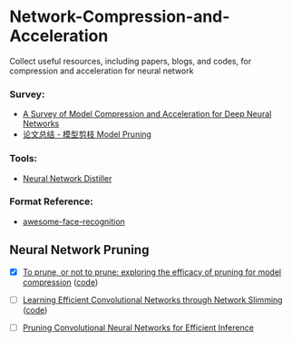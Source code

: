 # Network-Compression-and-Acceleration
Collect useful resources, including papers, blogs, and codes, for compression and acceleration for neural network

### Survey:
- [A Survey of Model Compression and Acceleration for Deep Neural Networks](https://arxiv.org/abs/1710.09282)
- [论文总结 - 模型剪枝 Model Pruning](https://xmfbit.github.io/2018/10/03/paper-summary-model-pruning/)

### Tools:
- [ Neural Network Distiller](https://nervanasystems.github.io/distiller/index.html)

### Format Reference:
- [awesome-face-recognition](https://github.com/ChanChiChoi/awesome-Face_Recognition#face-detection)

## Neural Network Pruning

- [x] [To prune, or not to prune: exploring the efficacy of pruning for model compression](https://arxiv.org/abs/1710.01878)
      ([code](https://github.com/tensorflow/tensorflow/tree/master/tensorflow/contrib/model_pruning))
- [ ] [Learning Efficient Convolutional Networks through Network Slimming](https://arxiv.org/abs/1708.06519)
      ([code](https://github.com/liuzhuang13/slimming))
- [ ] [Pruning Convolutional Neural Networks for Efficient Inference](https://arxiv.org/pdf/1611.06440.pdf)
      
